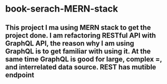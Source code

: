 # book-serach-MERN-stack

## This project I ma using MERN stack to get the project done. I am refactoring RESTful API with GraphQL API, the reason why I am using GraphQL is to get familiar with using it. At the same time GraphQL is good for large, complex =, and interrelated data source. REST has mutible endpoint 